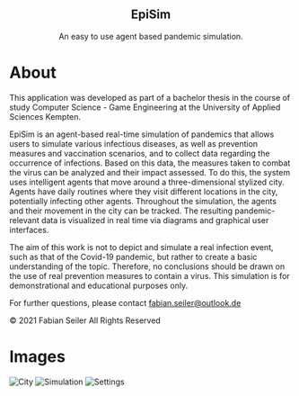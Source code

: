 <p align="center">
  <a href="">
    <img src="" alt="" width="" height="">
  </a>
</p>
<h2 align="center">EpiSim</h3>
<p align="center">
  An easy to use agent based pandemic simulation.
</p>

# About
This application was developed as part of a bachelor thesis in the course of study Computer Science - Game Engineering at the University of Applied Sciences Kempten.

EpiSim is an agent-based real-time simulation of pandemics that allows users to simulate various infectious diseases, as well as prevention measures and vaccination scenarios, and to collect data regarding the occurrence of infections. Based on this data, the measures taken to combat the virus can be analyzed and their impact assessed. To do this, the system uses intelligent agents that move around a three-dimensional stylized city. Agents have daily routines where they visit different locations in the city, potentially infecting other agents. Throughout the simulation, the agents and their movement in the city can be tracked. The resulting pandemic-relevant data is visualized in real time via diagrams and graphical user interfaces.

The aim of this work is not to depict and simulate a real infection event, such as that of the Covid-19 pandemic, but rather to create a basic understanding of the topic. Therefore, no conclusions should be drawn on the use of real prevention measures to contain a virus. This simulation is for demonstrational and educational purposes only.

For further questions, please contact fabian.seiler@outlook.de

© 2021 Fabian Seiler All Rights Reserved

# Images
![City](Doc/screenshot/Stadtlayout.png)
![Simulation](Doc/screenshot/Simulation_Liniendiagramm.png)
![Settings](Doc/screenshot/Grundeinstellungen.png)

